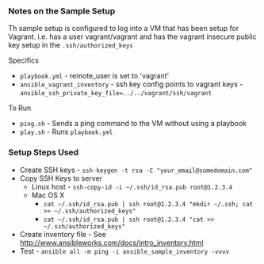 ### Notes on the Sample Setup

Th sample setup is configured to log into a VM that has been setup for Vagrant. 
i.e. has a user vagrant/vagrant and has the vagrant insecure public key setup in the `.ssh/authorized_keys`

Specifics

- `playbook.yml` - remote_user is set to 'vagrant'
- `ansible_vagrant_inventory` - ssh key config points to vagrant keys - `ansible_ssh_private_key_file=../../vagrant/ssh/vagrant`

To Run

- `ping.sh` - Sends a ping command to the VM without using a playbook
- `play.sh` - Runs `playbook.yml`

### Setup Steps Used

- Create SSH keys - `ssh-keygen -t rsa -C "your_email@somedomain.com"`
- Copy SSH Keys to server
  - Linux host - `ssh-copy-id -i ~/.ssh/id_rsa.pub root@1.2.3.4`
  - Mac OS X
    - `cat ~/.ssh/id_rsa.pub | ssh root@1.2.3.4 "mkdir ~/.ssh; cat >> ~/.ssh/authorized_keys"`
    - `cat ~/.ssh/id_rsa.pub | ssh root@1.2.3.4 "cat >> ~/.ssh/authorized_keys"`
- Create inventory file - See http://www.ansibleworks.com/docs/intro_inventory.html
- Test - `ansible all -m ping -i ansible_sample_inventory -vvvv`
